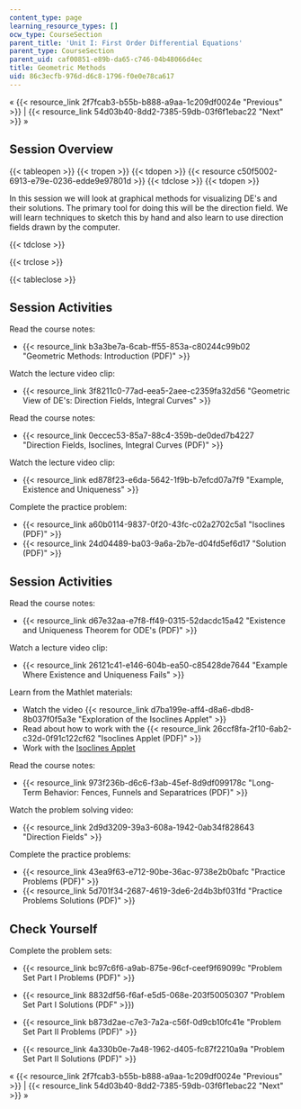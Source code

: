 ```yaml
---
content_type: page
learning_resource_types: []
ocw_type: CourseSection
parent_title: 'Unit I: First Order Differential Equations'
parent_type: CourseSection
parent_uid: caf00851-e89b-da65-c746-04b48066d4ec
title: Geometric Methods
uid: 86c3ecfb-976d-d6c8-1796-f0e0e78ca617
---
```


« {{< resource_link 2f7fcab3-b55b-b888-a9aa-1c209df0024e "Previous" >}} | {{< resource_link 54d03b40-8dd2-7385-59db-03f6f1ebac22 "Next" >}} »

Session Overview
----------------

{{< tableopen >}}
{{< tropen >}}
{{< tdopen >}}
{{< resource c50f5002-6913-e79e-0236-edde9e97801d >}}
{{< tdclose >}}
{{< tdopen >}}


In this session we will look at graphical methods for visualizing DE's and their solutions. The primary tool for doing this will be the direction field. We will learn techniques to sketch this by hand and also learn to use direction fields drawn by the computer.


{{< tdclose >}}

{{< trclose >}}

{{< tableclose >}}

Session Activities
------------------

Read the course notes:

*   {{< resource_link b3a3be7a-6cab-ff55-853a-c80244c99b02 "Geometric Methods: Introduction (PDF)" >}}

Watch the lecture video clip:

*   {{< resource_link 3f8211c0-77ad-eea5-2aee-c2359fa32d56 "Geometric View of DE's: Direction Fields, Integral Curves" >}}

Read the course notes:

*   {{< resource_link 0eccec53-85a7-88c4-359b-de0ded7b4227 "Direction Fields, Isoclines, Integral Curves (PDF)" >}}

Watch the lecture video clip:

*   {{< resource_link ed878f23-e6da-5642-1f9b-b7efcd07a7f9 "Example, Existence and Uniqueness" >}}

Complete the practice problem:

*   {{< resource_link a60b0114-9837-0f20-43fc-c02a2702c5a1 "Isoclines (PDF)" >}}
*   {{< resource_link 24d04489-ba03-9a6a-2b7e-d04fd5ef6d17 "Solution (PDF)" >}}

Session Activities
------------------

Read the course notes:

*   {{< resource_link d67e32aa-e7f8-ff49-0315-52dacdc15a42 "Existence and Uniqueness Theorem for ODE's (PDF)" >}}

Watch a lecture video clip:

*   {{< resource_link 26121c41-e146-604b-ea50-c85428de7644 "Example Where Existence and Uniqueness Fails" >}}

Learn from the Mathlet materials:

*   Watch the video {{< resource_link d7ba199e-aff4-d8a6-dbd8-8b037f0f5a3e "Exploration of the Isoclines Applet" >}}
*   Read about how to work with the {{< resource_link 26ccf8fa-2f10-6ab2-c32d-0f91c122cf62 "Isoclines Applet (PDF)" >}}
*   Work with the [Isoclines Applet](/ans7870/18/18.03SC/isoclines.html "Open in a new window.")

Read the course notes:

*   {{< resource_link 973f236b-d6c6-f3ab-45ef-8d9df099178c "Long-Term Behavior: Fences, Funnels and Separatrices (PDF)" >}}

Watch the problem solving video:

*   {{< resource_link 2d9d3209-39a3-608a-1942-0ab34f828643 "Direction Fields" >}}

Complete the practice problems:

*   {{< resource_link 43ea9f63-e712-90be-36ac-9738e2b0bafc "Practice Problems (PDF)" >}}
*   {{< resource_link 5d701f34-2687-4619-3de6-2d4b3bf031fd "Practice Problems Solutions (PDF)" >}}

Check Yourself
--------------

Complete the problem sets:

*   {{< resource_link bc97c6f6-a9ab-875e-96cf-ceef9f69099c "Problem Set Part I Problems (PDF)" >}}
*   {{< resource_link 8832df56-f6af-e5d5-068e-203f50050307 "Problem Set Part I Solutions (PDF" >}})
  
*   {{< resource_link b873d2ae-c7e3-7a2a-c56f-0d9cb10fc41e "Problem Set Part II Problems (PDF)" >}}
*   {{< resource_link 4a330b0e-7a48-1962-d405-fc87f2210a9a "Problem Set Part II Solutions (PDF)" >}}

« {{< resource_link 2f7fcab3-b55b-b888-a9aa-1c209df0024e "Previous" >}} | {{< resource_link 54d03b40-8dd2-7385-59db-03f6f1ebac22 "Next" >}} »